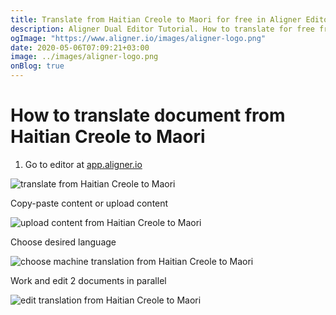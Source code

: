 ```yaml
---
title: Translate from Haitian Creole to Maori for free in Aligner Editor
description: Aligner Dual Editor Tutorial. How to translate for free from Haitian Creole to Maori. Aligner is multilingual document management platform. 
ogImage: "https://www.aligner.io/images/aligner-logo.png"
date: 2020-05-06T07:09:21+03:00
image: ../images/aligner-logo.png
onBlog: true
---
```


# How to translate document from Haitian Creole to Maori

1. Go to editor at [app.aligner.io](https://app.aligner.io "Aligner App web page")

![translate from Haitian Creole to Maori](../aligner-blank-editor.png "translate from Haitian Creole to Maori")

Copy-paste content or upload content

![upload content from Haitian Creole to Maori](../aligner-uploaded-document.png "upload content from Haitian Creole to Maori")

Choose desired language

![choose machine translation from Haitian Creole to Maori](../aligner-language-dropdown.png "choose machine translation from Haitian Creole to Maori")

Work and edit 2 documents in parallel

![edit translation from Haitian Creole to Maori](../aligner-double-sitded-editor.png "edit translation from Haitian Creole to Maori")

